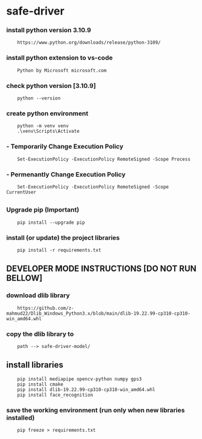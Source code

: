 # safe-driver

### install python version 3.10.9
        https://www.python.org/downloads/release/python-3109/

### install python extension to vs-code
        Python by Microsoft microsoft.com

### check python version [3.10.9]
        python --version

### create python environment
        python -m venv venv
        .\venv\Scripts\Activate

### - Temporarily Change Execution Policy
        Set-ExecutionPolicy -ExecutionPolicy RemoteSigned -Scope Process

### - Permenantly Change Execution Policy
        Set-ExecutionPolicy -ExecutionPolicy RemoteSigned -Scope CurrentUser

## 

### Upgrade pip (Important)
        pip install --upgrade pip

### install (or update) the project libraries
        pip install -r requirements.txt

## DEVELOPER MODE INSTRUCTIONS [DO NOT RUN BELLOW]

### download dlib library
        https://github.com/z-mahmud22/Dlib_Windows_Python3.x/blob/main/dlib-19.22.99-cp310-cp310-win_amd64.whl

### copy the dlib library to 
        path --> safe-driver-model/

## install libraries
        pip install mediapipe opencv-python numpy gps3
        pip install cmake
        pip install dlib-19.22.99-cp310-cp310-win_amd64.whl
        pip install face_recognition

### save the working environment (run only when new libraries installed)
        pip freeze > requirements.txt

